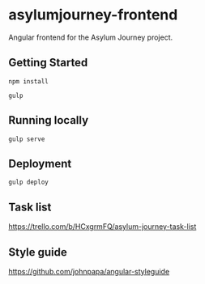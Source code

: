 # asylumjourney-frontend

Angular frontend for the Asylum Journey project.

## Getting Started

```
npm install

gulp
````

## Running locally

```
gulp serve
```

## Deployment

```
gulp deploy
```

## Task list

https://trello.com/b/HCxgrmFQ/asylum-journey-task-list

## Style guide

https://github.com/johnpapa/angular-styleguide
